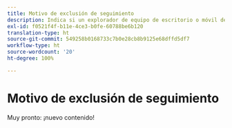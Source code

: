 ```yaml
---
title: Motivo de exclusión de seguimiento
description: Indica si un explorador de equipo de escritorio o móvil deshabilitaron las cookies.
exl-id: f0521f4f-b11e-4ce3-b0fe-60788be6b120
translation-type: ht
source-git-commit: 549258b0168733c7b0e28cb8b9125e68dffd5df7
workflow-type: ht
source-wordcount: '20'
ht-degree: 100%

---
```


# Motivo de exclusión de seguimiento

Muy pronto: ¡nuevo contenido!
